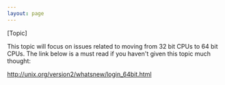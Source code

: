 ```yaml
---
layout: page
---
```




[Topic]

This topic will focus on issues related to moving from 32 bit CPUs to 64 bit CPUs. The link below is a must read if you haven't given this topic much thought:

http://unix.org/version2/whatsnew/login_64bit.html
